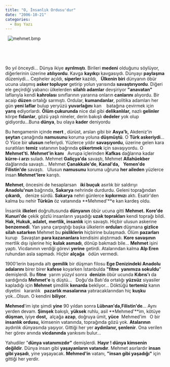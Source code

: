 ```yaml
---
title: "O, İnsanlık Ordusu'dur"
date: "2006-10-21"
categories: 
  - Baş Yazı
---
```


  ![mehmet.bmp](../uploads/2006/10/mehmet.bmp)

  

  

9o yıl önceydi... Dünya ikiye **ayrılmıştı**. Birileri **medeni** olduğunu söylüyor, diğerlerinin üzerine **atılıyordu**. Kavga **kayıkçı** kavgasıydı. Dünyayı **paylaşma** düzeniydi... Cepheler açıldı, **siperler** kazıldı,   **Ülkenin biri** dünyanın öbür ucuna ulaşmış **asker topluyor** getirip yolun yarısında **savaştırıyordu**. Diğeri ele geçirdiği yabancı ülkelerden **silahlı adamlar** devşiriyor **"anavatan"** laflarıyla kendi **kahrolası** sınıflarının yararına onların **canlarını** alıyordu. Bir acaip **düzen** ortalığı sarmıştı. Ordular, **kumandanlar**, politika adamları her gün **yeni laflar** bulup yeryüzü **yuvarlağını** kan    batağına çevirmek için **yarış** ediyorlardı. **Ölüm çukurunda** nice dal gibi **delikanlılar,** nazlı **gelinler** körpe **fidanlar**, gözü yaşlı nineler, derin bakışlı **dedeler** yok olup gidiyordu...Buna **dünya**, bu olaya **kader** deniyordu

Bu hengamenin içinde **mert** , dürüst, arslan gibi bir **Asya'lı,** Akdeniz'in **şeytan** çanağında **namusunu** koruma yoluna **düşmüştü**. O **Türk askeriydi**... O Yüce bir **ulusun** neferiydi. Yüzlerce yıldır **savaşıyordu**, üzerine gelen kara suratlıları **temiz** vatanının bağrında **çökertmek** için savaşıyordu. O **Mehmet'ti.** **Mehmet'in kanı**   Avrupa içlerinden **Kafkas** dağlarına kadar **kürre-i arzı** suladı. Mehmet **Galiçya'da** savaştı, Mehmet **Allahüekber** dağlarında savaştı... Mehmet **Çanakkale'de**, **Kanal'da,**   **Yemen'de   Filistin'de** savaştı.   Ulusun **namusunu** koruma uğruna **her aileden** yüzlerce insan **Mehmet'lere** karıştı.

**Mehmet**, öncesini de hesaplarsan   **iki buçuk** asırlık bir saldırıyı **Anadolu'nun** bağrında, **Sakarya** nehrinde durdurdu. Geleni toprağından **çıkardı,**   denize sürdü. **Sakarya** nehri günlerce **kıpkırmızı** aktı. Esatir'den kalma bu nehir **Türkün** öz vatanında **Mehmed'**e kan kardeş oldu.

İnsanlık **ilkeleri** doğrultusunda **dünyanın** öbür ucuna gitti **Mehmet.** **Kore'de Kunuri'de** çekik gözlü insanların yaşadığı **uzak toprakları** kendi toprağı bildi. **Hak, Hukuk, adalet,** **mertlik, insanlık** için savaştı. Hiçbir ulusun askerine **benzemedi**. Yan yana çarpıştığı başka ülkelerin **orduları** düşmana **gizlice silah satarken** Mehmet bu **pisliklerin** hiçbirine bulaşmadı. Ölüm **pazarları** kurup   Savaştan **para kazananlara** kendisini alıştırmadı. **Kore savaşının** mertlik dışı işlerine hiç **kulak asmadı**, dönüp bakmadı bile... **Mehmet** işini yaptı. Vicdanının verdiği görevi **yerine** getirdi. Atalarından kalma **Alp Eren** ruhundan asla sapmadı. Hiçbir **alçağa**   ödün vermedi.

1900'lerin başında altı **gemilik** bir düşman filosu **Ege Denizindeki Anadolu adalarını** birer birer **kafese** koyarken İstanbulda **"fitne  yanımıza sokuldu**" demişlerdi. Bu **fitne**  yarım yüzyıl sonra  **denizin** öbür ucunda **Kıbrıs'ı** da sardığında **Mehmet'e** iş düştü...   Doğu'da Batı'da ortalığı **yüzsüz** siyasiler kapladığı için **Mehmet** şimdilik **kenarda** bekliyor... Döktüğü **tertemiz** kanın diyetini   karanlık   **pazarlık masalarına** yatıracaklarından hiç **kuşku** yok...Olsun. O kendini **biliyor**.

**Mehmed**'im işte şimdi **yine** 90 yıldan sonra **Lübnan'da,Filistin'de**... Aynı yerden devam. **Şimşek** bakışlı, **yüksek** ruhlu, asil **Mehmed'**im, kötüye **düşman**, iyiye **dost,**  alçağa **azap**, doğruya ümit, **yüce**  Mehmed'im   O bir **insanlık ordusu,** kimsenin vatanında, toprağında gözü yok. **Atalarının** aydınlık dünyasında yaşıyor. Gittiği her yer **aydınlanır, şenlenir**. Ona verilen her görev anında **vicdanında** yankısını bulur...

Yahudiler "**dünya vatanımızdır"** demişlerdi. **Hayır ! dünya kimsenin değildir**. Dünya insan gibi **yaşayanların vatanıdır**. Mehmet asırlardır **insan gibi yaşadı**, yine yaşayacak. **Mehmed'in** vatanı, **"insan gibi yaşadığı"** için gittiği her yerdir.
